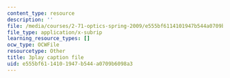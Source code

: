 ```yaml
---
content_type: resource
description: ''
file: /media/courses/2-71-optics-spring-2009/e555bf6114101947b544a0709b6098a3_Xke7rX3QO-k.srt
file_type: application/x-subrip
learning_resource_types: []
ocw_type: OCWFile
resourcetype: Other
title: 3play caption file
uid: e555bf61-1410-1947-b544-a0709b6098a3
---
```

